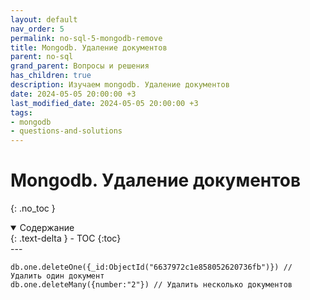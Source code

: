 ```yaml
---
layout: default
nav_order: 5
permalink: no-sql-5-mongodb-remove
title: Mongodb. Удаление документов
parent: no-sql
grand_parent: Вопросы и решения
has_children: true
description: Изучаем mongodb. Удаление документов
date: 2024-05-05 20:00:00 +3
last_modified_date: 2024-05-05 20:00:00 +3
tags:
- mongodb
- questions-and-solutions
---
```


# Mongodb. Удаление документов 
{: .no_toc }

<details open markdown="block">
  <summary>
    Содержание
  </summary>
  {: .text-delta }
- TOC
{:toc}
</details>
---

````text
db.one.deleteOne({_id:ObjectId("6637972c1e858052620736fb")}) // Удалить один документ
db.one.deleteMany({number:"2"}) // Удалить несколько документов
````